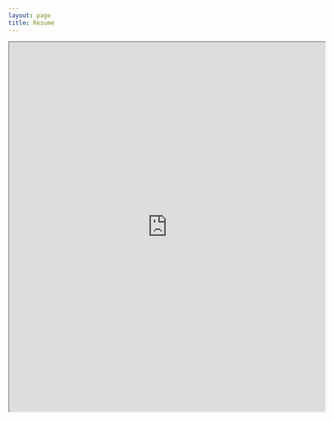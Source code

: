 ```yaml
---
layout: page
title: Resume
---
```


<iframe src="https://drive.google.com/file/d/16ic30DaXNtSetMns6pXKL98mO5Zu2345/preview" width="640" height="750" allow="autoplay"></iframe>
